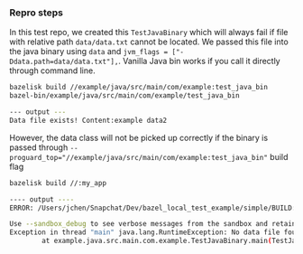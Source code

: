 ### Repro steps
In this test repo, we created this `TestJavaBinary` which will always fail if file with relative path `data/data.txt` cannot be located. 
We passed this file into the java binary using `data` and `jvm_flags = ["-Ddata.path=data/data.txt"],`.
Vanilla Java bin works if you call it directly through command line.
```bash
bazelisk build //example/java/src/main/com/example:test_java_bin
bazel-bin/example/java/src/main/com/example/test_java_bin

--- output ---
Data file exists! Content:example data2
```

However, the data class will not be picked up correctly if the binary is passed through `--proguard_top="//example/java/src/main/com/example:test_java_bin"` build flag

```bash
bazelisk build //:my_app

---- output ----
ERROR: /Users/jchen/Snapchat/Dev/bazel_local_test_example/simple/BUILD:8:15: Trimming binary with Proguard: //:my_app failed: (Exit 1): test_java_bin failed: error executing command (from target //:my_app) bazel-out/darwin_arm64-opt-exec-2B5CBBC6/bin/example/java/src/main/com/example/test_java_bin -forceprocessing -injars bazel-out/darwin_arm64-fastbuild/bin/my_app_deploy.jar -outjars ... (remaining 11 arguments skipped)

Use --sandbox_debug to see verbose messages from the sandbox and retain the sandbox build root for debugging
Exception in thread "main" java.lang.RuntimeException: No data file found under path - data/data.txt
        at example.java.src.main.com.example.TestJavaBinary.main(TestJavaBinary.java:18)
```


